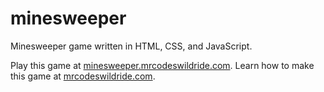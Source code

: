 # minesweeper

Minesweeper game written in HTML, CSS, and JavaScript.

Play this game at [minesweeper.mrcodeswildride.com](https://minesweeper.mrcodeswildride.com/).
Learn how to make this game at [mrcodeswildride.com](https://www.mrcodeswildride.com/).